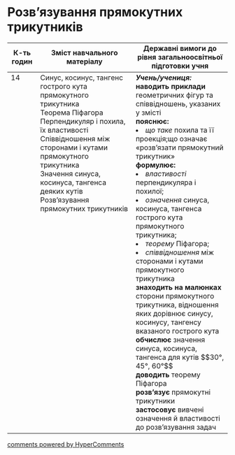 <div id="hypercomments_widget" class="js-hypercomments-widget invisible"></div>

# Розв’язування прямокутних трикутників

<table>
  <tr>
    <td width="10%" align="center"><b>К-ть годин</b></td>
    <td width="40%" align="center"><b>Зміст навчального матеріалу</b></td>
    <td width="40%" align="center"><b>Державні вимоги до рівня загальноосвітньої підготовки учня</b></td>
  </tr>
<tbody>
  <tr>
<td width="10%" style="vertical-align:top !important;">14</td>
    <td width="40%" style="vertical-align:top !important;">
Синус, косинус, тангенс гострого кута прямокутного трикутника<br>
Теорема Піфагора<br>
Перпендикуляр і похила, їх властивості<br>
Співвідношення між сторонами і кутами прямокутного трикутника<br>
Значення синуса, косинуса, тангенса деяких кутів <br>
Розв’язування прямокутних трикутників
</td>
    <td width="40%" style="vertical-align:top !important;">
<i><b>Учень/учениця:</b></i><br>
<b>наводить приклади</b> геометричних фігур та співвідношень, указаних у змісті<br>
<b>пояснює:</b> 
<li><i>що таке</i> похила та її проекція;що означає «розв’язати прямокутний трикутник»<br>
<b>формулює:</b> 
<li><i>властивості</i> перпендикуляра і похилої;</li>
<li><i>означення</i> синуса, косинуса, тангенса гострого кута прямокутного трикутника;</li>
<li><i>теорему</i> Піфагора;</li>
<li><i>співвідношення</i> між сторонами і кутами прямокутного трикутника</li>
<b>знаходить на малюнках</b> сторони прямокутного трикутника, відношення яких дорівнює синусу, косинусу, тангенсу вказаного гострого кута<br>
<b>обчислює</b> значення синуса, косинуса, тангенса для кутів $$30°, 45°, 60°$$<br>
<b>доводить</b> теорему Піфагора<br>
<b>розв’язує</b> прямокутні трикутники<br>
<b>застосовує</b> вивчені означення й властивості до розв’язування задач
</td>
  </tr>
</tbody>
</table>

<div class="js-hypercomments-container">
<a href="http://hypercomments.com" class="hc-link" title="comments widget">comments powered by HyperComments</a>
</div>
